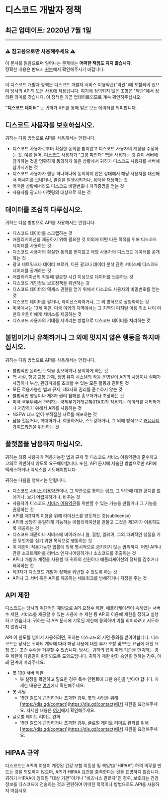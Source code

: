 # 디스코드 개발자 정책

## 최근 업데이트: 2020년 7월 1일
 
---
 
### ⚠️ 참고용으로만 사용해주세요 ⚠️
 
이 문서를 읽음으로써 일어나는 문제에는 **어떠한 책임도 지지 않습니다**.  
정확한 내용은 반드시 [원본](https://discord.com/developers/docs/legal)에서 확인해주시기 바랍니다.
 
---

이 디스코드 개발자 정책은 디스코드 개발자 서비스 이용약관("약관")에 포함되어 있으며 당사의 API의 모든 사용에 적용됩니다. 여기에 정의되지 않은 조항은 "약관"에서 정의된 의미를 갖습니다. 이 정책은 가끔 업데이트되므로 계속 확인하주십시오.

**“디스코드 데이터”** 는 귀하가 API를 통해 얻은 모든 데이터를 의미합니다.

## 디스코드 사용자를 보호하십시오.

귀하는 다음 방법으로 API를 사용해서는 안됩니다.

- 디스코드 사용자로부터 확실한 동의를 받지않고 디스코드 사용자의 계정을 수정하는 것. 예를 들어, 디스코드 사용자가 "그룹 파인더" 앱을 사용하는 것 같이 서버에 참가하는 것을 명확하게 동의하지 않은 상황에서 귀하가 디스코드 사용자를 서버에 참가시키는 것
- 디스코드 사용자가 행동 하나하나에 동의하지 않은 상태에서 해당 사용자를 대신해서 메세지를 보내거나, 알림을 발생시키거나, 음악을 재생하는 것
- 어떠한 상황에서라도 디스코드 비밀번호나 자격증명을 얻는 것
- 사용자를 광고나 마켓팅의 대상으로 하는 것

## 데이터를 조심히 다루십시오.

귀하는 다음 방법으로 API를 사용해서는 안됩니다.

- 디스코드 데이터를 스크랩하는 것
- 애플리케이션을 제공하기 위해 필요한 것 이외에 어떤 다른 목적을 위해 디스코드 데이터를 사용하는 것
- 디스코드 사용자의 확실한 동의를 받지않고 해당 사용자의 디스코드 데이터를 공개하는 것
- 광고 네트워크나 데이터 브로커, 다른 광고나 데이터 분석 관련 서비스에 디스코드 데이터를 공개하는 것
- 애플리케이션의 작동에 필요한 시간 이상으로 데이터를 보존하는 것
- 디스코드 개인정보 보호정책을 위반하는 것
- 디스코드 데이터의 액세스 권한을 얻기 위해서 디스코드 사용자의 비밀번호를 얻는 것
- 디스코드 데이터를 팔거나, 라이선스화하거나, 그 외 방식으로 상업화하는 것
- 미국에서는 13세 미만, 미국 이외의 지역에서는 그 지역의 디지털 이용 최소 나이 미만의 어린이에게 서비스를 제공하는 것
- 디스코드 사용자의 기대를 저버리는 방법으로 디스코드 데이터를 처리하는 것

## 불법이거나 유해하거나 그 외에 멋지지 않은 행동을 하지마십시오.

귀하는 다음 방법으로 API를 사용해서는 안됩니다.

- 불법적인 온라인 도박을 홍보하거나 용이하게 하는 것
- 핵 시설, 항공 교통 관제, 생명 유지 시스템의 작동·운영같이 API의 사용이나 실패가 사망이나 부상, 환경파괴를 초래할 수 있는 모든 활동과 관련된 것
- 모든 적용가능한 법과 규제, 제3자의 권리를 준수하지 않는 것
- 불법적인 행동이나 제3자 권리 침해를 홍보하거나 조장하는 것
- 미국 국무부에서 관리하는 국제무기거래규제(ITAR)가 적용되는 데이터를 처리하거나 저장하기 위해서 API를 사용하는 것
- NSFW 태크 없이 부적절한 자료를 배포하는 것
- 남을 헐뜯거나, 학대하거나, 희롱하거나, 스토킹하거나, 그 외에 방식으로 [커뮤니티 가이드라인](https://discord.com/guidelines)을 위반하는 것

## 플랫폼을 남용하지 마십시오.

귀하는 최종 사용자가 적용가능한 법과 규제 및 디스코드 서비스 이용약관에 준수하고 고의로 위반하지 않도록 요구해야합니다. 또한, API 문서에 서술된 방법으로만 API에 액세스하거나 액세스를 시도해야합니다.

귀하는 다음을 행해서는 안됩니다.

- 디스코드 [서비스 이용약관](https://discord.com/terms)이나, 그 약관으로 통하는 링크, 그 약관에 대한 공지를 없애거나, 보기 어렵게하거나, 바꾸는 것
- 사용자가 디스코드 [서비스 이용약관](https://discord.com/terms)를 위반할 수 있는 기능을 만들거나 그 기능을 권장하는 것
- API를 제3자의 이용을 위해 라이선스를 양도하는 것(sublicense)
- API와 상당히 동일하게 기능하는 애플리케이션을 만들고 그것은 제3자가 이용하도록 제공하는 것
- 디스코드 제품이나 서비스에 바이러스나 웜, 결함, 멜웨어, 그외 파괴적인 성질을 가진 무언가를 심기 위한 목적으로 행동하는 것
- 이 제한이 적용가능한 법률에 의해 명시적으로 금지되지 않는 범위까지, 어떤 API나 관련 소프트웨어를 리버스 엔지니어링하거나 소스코드를 추출하는 것
- API나 개발자 계정을 사용할 때 귀하의 신원이나 애플리케이션의 정체를 감추거나 왜곡하는 것
- 제3자가 디스코드 개발자 정책을 위반할 수 있도록 하는 것
- API나 그 서버 혹은 API를 제공하는 네트워크를 방해하거나 지장을 주는 것

## API 제한

디스코드는 당사의 독단적인 재량으로 API 요청수 제한, 애플리케이션이 속해있는 서버수 제한, 서비스를 제공할 수 있는 사용자 수 제한 등 API의 이용에 제한을 정하고 실행하고 있습니다. 귀하는 각 API 문서에 기록된 제한에 동의하며 이를 회피하려고 시도하지 않습니다.

API 이 한도를 넘어서 사용하려면, 귀하는 디스코드의 서면 동의를 받아야합니다. 디스코드는 당사는 귀하의 계약에 따라 해당 사용에 대한 추가 조항 및/또는 요금에 대한 요청 또는 조건 수락을 거부할 수 있습니다. 당사는 귀하의 앱이 아래 기준을 만족하는 경우 제한이 다음같이 완화되도록 도와드립니다. 귀하가 제한 완화 승인을 원하는 경우, 아래 단계에 따라주세요.

- 봇 100 서버 제한
  - 봇 설정을 확인하고 필요한 경우 특수 인텐트에 대한 승인을 받아야 합니다. 자세한 내용은 [여기](https://support.discord.com/hc/en-us/articles/360040720412)에서 확인해주세요.
- 봇 샤딩
  - 15만 길드에 근접하거나 초과한 경우, 봇의 샤딩을 위해 [https://dis.gd/contact](https://dis.gd/contact)에서 지원을 요청해주세요. 자세한 내용은 [여기](https://discord.com/developers/docs/topics/gateway#sharding-for-very-large-bots)에서 확인해주세요.
- 글로벌 레이트 리미트 완화
  - 15만 길드에 근접하거나 초과한 경우, 글로벌 레이트 리미트 완화를 위해 [https://dis.gd/contact](https://dis.gd/contact)에서 지원을 요청해주세요.

## HIPAA 규약

디스코드는 API의 이용이 개정된 건강 보험 이동성 및 책임법("HIPAA") 하의 의무를 만드는 것을 의도하지 않으며, API가 HIPAA 요건을 충족한다는 것을 표명하지 않습니다. 귀하가 HIPAA에 정의된 "대상 기관"이거나 "비즈니스 관련자"인 경우, 보호되는 건강 정보를 디스코드에 전송하는 것과 관련하여 어떠한 목적이나 방법으로도 API를 사용하지 마십시오.
